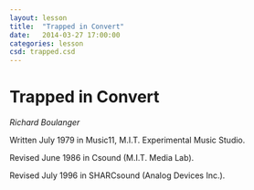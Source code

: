 ```yaml
---
layout: lesson 
title:  "Trapped in Convert"
date:   2014-03-27 17:00:00
categories: lesson 
csd: trapped.csd
---
```

# Trapped in Convert
*Richard Boulanger*

Written July 1979 in Music11, M.I.T. Experimental Music Studio.

Revised June 1986 in Csound (M.I.T. Media Lab).

Revised July 1996 in SHARCsound (Analog Devices Inc.).
